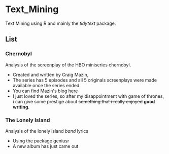 # Text_Mining
Text Mining using R and mainly the _tidytext_ package.

## List

### Chernobyl

Analysis of the screenplay of the HBO miniseries chernobyl.
- Created and written by Craig Mazin, 
- The series has 5 episodes and all 5 originals screenplays were made available once the series ended.
- You can find Mazin's blog [here](https://johnaugust.com)
- I just loved the series, so after my disappointment with game of thrones, i can give some prestige about ~~something that i really enjoyed~~ **good writing**. 

### The Lonely Island

Analysis of the lonely island _band_ lyrics
- Using the package geniusr
- A new album has just came out